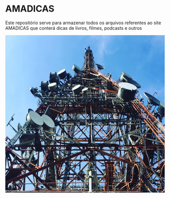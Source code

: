 # AMADICAS

Este repositório serve para armazenar todos os arquivos referentes ao site AMADICAS que conterá dicas de livros, filmes, podcasts e outros

<img height="500" src="https://github.com/aarmelim/AMADICAS/blob/master/_img/torre_jaragua.jpg"/>
